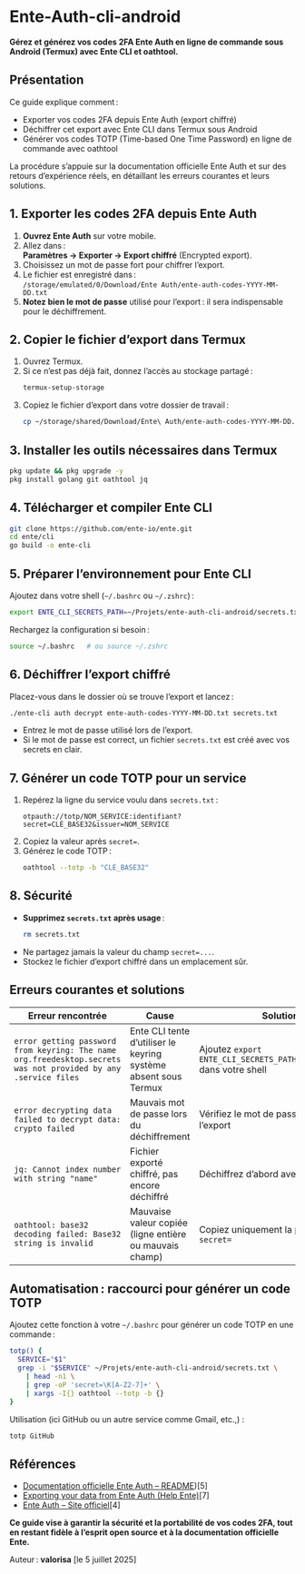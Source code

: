 # Ente-Auth-cli-android

**Gérez et générez vos codes 2FA Ente Auth en ligne de commande sous Android (Termux) avec Ente CLI et oathtool.**

## Présentation

Ce guide explique comment :
- Exporter vos codes 2FA depuis Ente Auth (export chiffré)
- Déchiffrer cet export avec Ente CLI dans Termux sous Android
- Générer vos codes TOTP (Time-based One Time Password) en ligne de commande avec oathtool

La procédure s’appuie sur la documentation officielle Ente Auth et sur des retours d’expérience réels, en détaillant les erreurs courantes et leurs solutions.

## 1. Exporter les codes 2FA depuis Ente Auth

1. **Ouvrez Ente Auth** sur votre mobile.
2. Allez dans :  
   **Paramètres → Exporter → Export chiffré** (Encrypted export).
3. Choisissez un mot de passe fort pour chiffrer l’export.
4. Le fichier est enregistré dans :  
   `/storage/emulated/0/Download/Ente Auth/ente-auth-codes-YYYY-MM-DD.txt`
5. **Notez bien le mot de passe** utilisé pour l’export : il sera indispensable pour le déchiffrement.

## 2. Copier le fichier d’export dans Termux

1. Ouvrez Termux.
2. Si ce n’est pas déjà fait, donnez l’accès au stockage partagé :
   ```sh
   termux-setup-storage
   ```
3. Copiez le fichier d’export dans votre dossier de travail :
   ```sh
   cp ~/storage/shared/Download/Ente\ Auth/ente-auth-codes-YYYY-MM-DD.txt ~/Projets/ente-auth-cli-android/
   ```

## 3. Installer les outils nécessaires dans Termux

```sh
pkg update && pkg upgrade -y
pkg install golang git oathtool jq
```

## 4. Télécharger et compiler Ente CLI

```sh
git clone https://github.com/ente-io/ente.git
cd ente/cli
go build -o ente-cli
```

## 5. Préparer l’environnement pour Ente CLI

Ajoutez dans votre shell (`~/.bashrc` ou `~/.zshrc`) :
```sh
export ENTE_CLI_SECRETS_PATH=~/Projets/ente-auth-cli-android/secrets.txt
```
Rechargez la configuration si besoin :
```sh
source ~/.bashrc   # ou source ~/.zshrc
```

## 6. Déchiffrer l’export chiffré

Placez-vous dans le dossier où se trouve l’export et lancez :
```sh
./ente-cli auth decrypt ente-auth-codes-YYYY-MM-DD.txt secrets.txt
```
- Entrez le mot de passe utilisé lors de l’export.
- Si le mot de passe est correct, un fichier `secrets.txt` est créé avec vos secrets en clair.

## 7. Générer un code TOTP pour un service

1. Repérez la ligne du service voulu dans `secrets.txt` :
   ```
   otpauth://totp/NOM_SERVICE:identifiant?secret=CLÉ_BASE32&issuer=NOM_SERVICE
   ```
2. Copiez la valeur après `secret=`.
3. Générez le code TOTP :
   ```sh
   oathtool --totp -b "CLÉ_BASE32"
   ```

## 8. Sécurité

- **Supprimez `secrets.txt` après usage** :
  ```sh
  rm secrets.txt
  ```
- Ne partagez jamais la valeur du champ `secret=...`.
- Stockez le fichier d’export chiffré dans un emplacement sûr.

## Erreurs courantes et solutions

| Erreur rencontrée | Cause | Solution |
|-------------------|-------|----------|
| `error getting password from keyring: The name org.freedesktop.secrets was not provided by any .service files` | Ente CLI tente d’utiliser le keyring système absent sous Termux | Ajoutez `export ENTE_CLI_SECRETS_PATH=./secrets.txt` dans votre shell |
| `error decrypting data failed to decrypt data: crypto failed` | Mauvais mot de passe lors du déchiffrement | Vérifiez le mot de passe utilisé lors de l’export |
| `jq: Cannot index number with string "name"` | Fichier exporté chiffré, pas encore déchiffré | Déchiffrez d’abord avec Ente CLI |
| `oathtool: base32 decoding failed: Base32 string is invalid` | Mauvaise valeur copiée (ligne entière ou mauvais champ) | Copiez uniquement la partie après `secret=` |

## Automatisation : raccourci pour générer un code TOTP

Ajoutez cette fonction à votre `~/.bashrc` pour générer un code TOTP en une commande :

```sh
totp() {
  SERVICE="$1"
  grep -i "$SERVICE" ~/Projets/ente-auth-cli-android/secrets.txt \
    | head -n1 \
    | grep -oP 'secret=\K[A-Z2-7]+' \
    | xargs -I{} oathtool --totp -b {}
}
```
Utilisation (ici GitHub ou un autre service comme Gmail, etc.,) :
```sh
totp GitHub
```

## Références

- [Documentation officielle Ente Auth – README](https://github.com/ente-io/ente/blob/main/README.md))[5]
- [Exporting your data from Ente Auth (Help Ente)](https://help.ente.io/auth/migration-guides/export)[7]
- [Ente Auth – Site officiel](https://ente.io/auth/)[4]

**Ce guide vise à garantir la sécurité et la portabilité de vos codes 2FA, tout en restant fidèle à l’esprit open source et à la documentation officielle Ente.**

Auteur : **valorisa** [le 5 juillet 2025]
